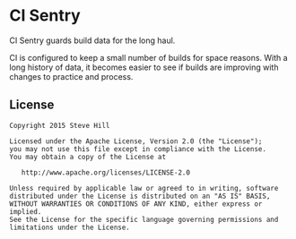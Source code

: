 CI Sentry
=========

CI Sentry guards build data for the long haul.

CI is configured to keep a small number of builds for space reasons.
With a long history of data, it becomes easier to see if builds are
improving with changes to practice and process.

License
-------
```
Copyright 2015 Steve Hill

Licensed under the Apache License, Version 2.0 (the "License");
you may not use this file except in compliance with the License.
You may obtain a copy of the License at

   http://www.apache.org/licenses/LICENSE-2.0

Unless required by applicable law or agreed to in writing, software
distributed under the License is distributed on an "AS IS" BASIS,
WITHOUT WARRANTIES OR CONDITIONS OF ANY KIND, either express or implied.
See the License for the specific language governing permissions and
limitations under the License.
```
